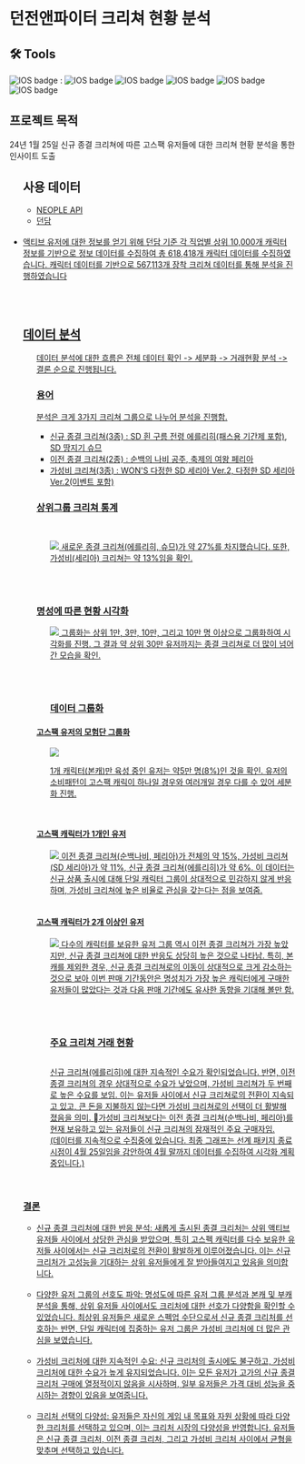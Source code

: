 <h1> 던전앤파이터 크리쳐 현황 분석 </h1>


<h2> 🛠 Tools </h2>

![IOS badge](https://img.shields.io/badge/python-3.9-blue?style=flat-square&logo=python&logoColor=ffdd54&style=plastic) : 
![IOS badge](https://img.shields.io/badge/-pandas-lightgrey)
![IOS badge](https://img.shields.io/badge/-numpy-lightgrey)
![IOS badge](https://img.shields.io/badge/-matplotlib-lightgrey)
![IOS badge](https://img.shields.io/badge/-seaborn-lightgrey)
![IOS badge](https://img.shields.io/badge/-requests-lightgrey)
</br>

<h2> 프로젝트 목적 </h2>
24년 1월 25일 신규 종결 크리쳐에 따른 고스팩 유저들에 대한 크리쳐 현황 분석을 통한 인사이트 도출

</br>

<ul>
<h2> 사용 데이터 </h2><ul>
  <li>
  <a href = 'https://developers.neople.co.kr/'> NEOPLE API 
    </li>
  <li><a href = 'https://dundam.xyz/'>던담</li>
 </ul>
  </br>
  <li>
    액티브 유저에 대한 정보를 얻기 위해 던담 기준 각 직업별 상위 10,000개 캐릭터 정보를 기반으로 정보 데이터를 수집하여 총 618,418개 캐릭터 데이터를 수집하였습니다. 캐릭터 데이터를 기반으로 567,113개 장착 크리쳐 데이터를 통해 분석을 진행하였습니다
  </li>
</ul>

</br></br>

<ul>
<h2> 데이터 분석 </h2><ul>

데이터 분석에 대한 흐름은 전체 데이터 확인 -> 세분화 -> 거래현황 분석 -> 결론 순으로 진행됩니다.

<h3> 용어 </h3>
분석은 크게 3가지 크리쳐 그룹으로 나누어 분석을 진행함.
<ul>
  <li> 신규 종결 크리쳐(3종) : SD 흰 구름 전령 에를리히(패스용 기간제 포함), SD 땅지기 슈므 </li>
  <li> 이전 종결 크리쳐(2종) : 순백의 나비 공주, 축제의 여왕 페리아 </li>
  <li> 가성비 크리쳐(3종)  : WON'S 다정한 SD 세리아 Ver.2, 다정한 SD 세리아 Ver.2(이벤트 포함) </li>
</ul>
  
<h3>상위그룹 크리쳐 통계</h3>
</br>
  <ul>
  <img src='https://github.com/LSH0414/DNF_Creature_DA/assets/119479455/a122ecc0-fc64-4624-bfc2-06f194e87c9b'>
    새로운 종결 크리쳐(에를리히, 슈므)가 약 27%를 차지했습니다. 또한, 가성비(세리아) 크리쳐는 약 13%임을 확인.
</ul>
  
  </br></br>
<h3>명성에 따른 현황 시각화</h3>
  <ul> 
  <img src = 'https://github.com/LSH0414/DNF_Creature_DA/assets/119479455/b8afeace-c8c5-4f51-8f81-5433bec20f82'>
그룹화는 상위 1만, 3만, 10만, 그리고 10만 명 이상으로 그룹화하여 시각화를 진행. 그 결과 약 상위 30만 유저까지는 종결 크리쳐로 더 많이 넘어간 모습을 확인.
</ul>

  </br></br>

  <ul><h3>데이터 그룹화</h3></ul>  

  <h4>고스팩 유저의 모험단 그룹화</h4>
  <ul> 
  <img src = 'https://github.com/LSH0414/DNF_Creature_DA/assets/119479455/7b83d8d6-0b2f-4369-b3d9-5497ca3df224'>
  
  1개 캐릭터(본캐)만 육성 중인 유저는 약5만 명(8%)인 것을 확인. 유저의 소비패턴이 고스팩 캐릭이 하나일 경우와 여러개일 경우 다를 수 있어 세분화 진행.
  </ul>
  
  </br>
  <h4>고스팩 캐릭터가 1개인 유저</h4>
  <ul> 
  <img src = 'https://github.com/LSH0414/DNF_Creature_DA/assets/119479455/db08e695-b67c-469d-a2b8-3d2f5cbeec2b'>
  이전 종결 크리쳐(순백나비, 페리아)가 전체의 약 15%, 가성비 크리쳐(SD 세리아)가 약 11%, 신규 종결 크리쳐(에를리히)가 약 6%. 이 데이터는 신규 상품 출시에 대해 단일 캐릭터 그룹이 상대적으로 민감하지 않게 반응하며, 가성비 크리쳐에 높은 비율로 관심을 갖는다는 점을 보여줌.
    </ul>
  </br>
  <h4>고스팩 캐릭터가 2개 이상인 유저</h4>
  <ul>
    <img src = 'https://github.com/LSH0414/DNF_Creature_DA/assets/119479455/57240e68-f37a-413e-a51c-95399471f3b7'>
  다수의 캐릭터를 보유한 유저 그룹 역시 이전 종결 크리쳐가 가장 높았지만, 신규 종결 크리쳐에 대한 반응도 상당히 높은 것으로 나타남. 특히, 본캐를 제외한 경우, 신규 종결 크리쳐로의 이동이 상대적으로 크게 감소하는 것으로 보아 이번 판매 기간동안은 명성치가 가장 높은 캐릭터에게 구매한 유저들이 많았다는 것과 다음 판매 기간에도 유사한 동향을 기대해 볼만 함.
  </ul> 

  </br></br>
  <ul><h3>주요 크리쳐 거래 현황</h3></ul>  
  <ul> 
    <img src = ''>
  
  신규 크리쳐(에를리히)에 대한 지속적인 수요가 확인되었습니다. 반면, 이전 종결 크리쳐의 경우 상대적으로 수요가 낮았으며, 가성비 크리쳐가 두 번째로 높은 수요를 보임. 이는 유저들 사이에서 신규 크리쳐로의 전환이 지속되고 있고, 큰 돈을 지불하지 않는다면 가성비 크리쳐로의 선택이 더 활발해 졌음을 의미. 가성비 크리쳐보다는 이전 종결 크리쳐(순백나비, 페리아)를 현재 보유하고 있는 유저들이 신규 크리쳐의 잠재적인 주요 구매자임.
</br>(데이터를 지속적으로 수집중에 있습니다. 최종 그래프는 선계 패키지 종료 시점이 4월 25일임을 감안하여 4월 말까지 데이터를 수집하여 시각화 계획중입니다.)
</ul>
</ul>
</br>
<h3>결론</h3>
<ul>
  <li> 신규 종결 크리처에 대한 반응 분석: 새롭게 출시된 종결 크리처는 상위 액티브 유저들 사이에서 상당한 관심을 받았으며, 특히 고스펙 캐릭터를 다수 보유한 유저들 사이에서는 신규 크리처로의 전환이 활발하게 이루어졌습니다. 이는 신규 크리처가 고성능을 기대하는 상위 유저들에게 잘 받아들여지고 있음을 의미합니다. </li>
  </br>
  <li> 다양한 유저 그룹의 선호도 파악: 명성도에 따른 유저 그룹 분석과 본캐 및 부캐 분석을 통해, 상위 유저들 사이에서도 크리처에 대한 선호가 다양함을 확인할 수 있었습니다. 최상위 유저들은 새로운 스펙업 수단으로서 신규 종결 크리처를 선호하는 반면, 단일 캐릭터에 집중하는 유저 그룹은 가성비 크리처에 더 많은 관심을 보였습니다.</li>
  </br>
  <li> 가성비 크리처에 대한 지속적인 수요: 신규 크리처의 출시에도 불구하고, 가성비 크리처에 대한 수요가 높게 유지되었습니다. 이는 모든 유저가 고가의 신규 종결 크리처 구매에 열정적이지 않음을 시사하며, 일부 유저들은 가격 대비 성능을 중시하는 경향이 있음을 보여줍니다.</li>
  </br>
  <li>
    크리처 선택의 다양성: 유저들은 자신의 게임 내 목표와 자원 상황에 따라 다양한 크리처를 선택하고 있으며, 이는 크리처 시장의 다양성을 반영합니다. 유저들은 신규 종결 크리처, 이전 종결 크리처, 그리고 가성비 크리처 사이에서 균형을 맞추며 선택하고 있습니다.
  </li>
</ul>
  </ul></ul>
</br>
</ul></ul>







